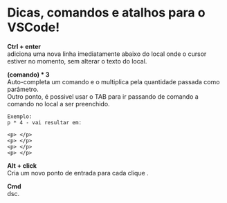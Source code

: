 # Dicas, comandos e atalhos para o VSCode! 

**Ctrl + enter**  
adiciona uma nova linha imediatamente abaixo do local onde o cursor estiver no momento, sem alterar o texto do local.  

**(comando) * 3**  
Auto-completa um comando e o multiplica pela quantidade passada como parâmetro.  
Outro ponto, é possivel usar o TAB para ir passando de comando a comando no local a ser preenchido.   
```
Exemplo:
p * 4 - vai resultar em:  

<p> </p>
<p> </p>
<p> </p>
<p> </p>
```

**Alt + click**  
Cria um novo ponto de entrada para cada clique .  

**Cmd**  
dsc.  


